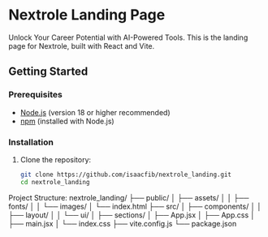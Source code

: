 # Nextrole Landing Page

Unlock Your Career Potential with AI-Powered Tools. This is the landing page for Nextrole, built with React and Vite.

## Getting Started

### Prerequisites

- [Node.js](https://nodejs.org/) (version 18 or higher recommended)
- [npm](https://www.npmjs.com/) (installed with Node.js)

### Installation

1. Clone the repository:
   ```bash
   git clone https://github.com/isaacfib/nextrole_landing.git
   cd nextrole_landing

Project Structure:
nextrole_landing/
├── public/
│   ├── assets/
│   │   ├── fonts/
│   │   └── images/
│   └── index.html
├── src/
│   ├── components/
│   │   ├── layout/
│   │   └── ui/
│   ├── sections/
│   ├── App.jsx
│   ├── App.css
│   ├── main.jsx
│   └── index.css
├── vite.config.js
└── package.json
